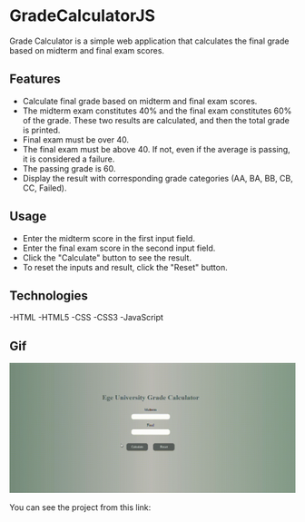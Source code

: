 # GradeCalculatorJS

Grade Calculator is a simple web application that calculates the final grade based on midterm and final exam scores.

## Features

- Calculate final grade based on midterm and final exam scores.
- The midterm exam constitutes 40% and the final exam constitutes 60% of the grade. These two results are       calculated, and then the total grade is printed.
- Final exam must be over 40.
- The final exam must be above 40. If not, even if the average is passing, it is considered a failure.
- The passing grade is 60.
- Display the result with corresponding grade categories (AA, BA, BB, CB, CC, Failed).

## Usage
- Enter the midterm score in the first input field.
- Enter the final exam score in the second input field.
- Click the "Calculate" button to see the result.
- To reset the inputs and result, click the "Reset" button.

## Technologies
-HTML -HTML5 -CSS -CSS3 -JavaScript

## Gif
![](not.gif)


You can see the project from this link: 